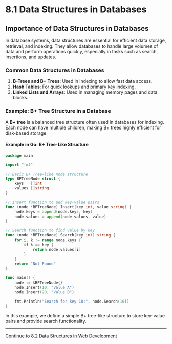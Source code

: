 
# 8.1 Data Structures in Databases

## Importance of Data Structures in Databases

In database systems, data structures are essential for efficient data storage, retrieval, and indexing. They allow databases to handle large volumes of data and perform operations quickly, especially in tasks such as search, insertions, and updates.

### Common Data Structures in Databases

1. **B-Trees and B+ Trees**: Used in indexing to allow fast data access.
2. **Hash Tables**: For quick lookups and primary key indexing.
3. **Linked Lists and Arrays**: Used in managing memory pages and data blocks.

### Example: B+ Tree Structure in a Database

A **B+ tree** is a balanced tree structure often used in databases for indexing. Each node can have multiple children, making B+ trees highly efficient for disk-based storage.

#### Example in Go: B+ Tree-Like Structure

```go
package main

import "fmt"

// Basic B+ Tree-like node structure
type BPTreeNode struct {
    keys   []int
    values []string
}

// Insert function to add key-value pairs
func (node *BPTreeNode) Insert(key int, value string) {
    node.keys = append(node.keys, key)
    node.values = append(node.values, value)
}

// Search function to find value by key
func (node *BPTreeNode) Search(key int) string {
    for i, k := range node.keys {
        if k == key {
            return node.values[i]
        }
    }
    return "Not Found"
}

func main() {
    node := &BPTreeNode{}
    node.Insert(10, "Value A")
    node.Insert(20, "Value B")

    fmt.Println("Search for key 10:", node.Search(10))
}
```

In this example, we define a simple B+ tree-like structure to store key-value pairs and provide search functionality.

---

[Continue to 8.2 Data Structures in Web Development](./Section_8_2_Data_Structures_in_Web_Development.md)

